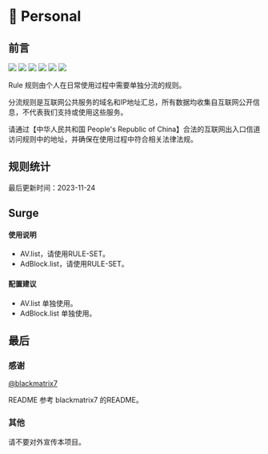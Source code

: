 # 🧸 Personal

## 前言

![](https://shields.io/badge/-移除重复规则-ff69b4) ![](https://shields.io/badge/-DOMAIN与DOMAIN--SUFFIX合并-green) ![](https://shields.io/badge/-DOMAIN--SUFFIX间合并-critical) ![](https://shields.io/badge/-DOMAIN与DOMAIN--KEYWORD合并-9cf) ![](https://shields.io/badge/-DOMAIN--SUFFIX与DOMAIN--KEYWORD合并-blue) ![](https://shields.io/badge/-IP--CIDR(6)合并-blueviolet) 

Rule 规则由个人在日常使用过程中需要单独分流的规则。

分流规则是互联网公共服务的域名和IP地址汇总，所有数据均收集自互联网公开信息，不代表我们支持或使用这些服务。

请通过【中华人民共和国 People's Republic of China】合法的互联网出入口信道访问规则中的地址，并确保在使用过程中符合相关法律法规。

## 规则统计

最后更新时间：2023-11-24


## Surge 

#### 使用说明
- AV.list，请使用RULE-SET。
- AdBlock.list，请使用RULE-SET。

#### 配置建议
- AV.list 单独使用。
- AdBlock.list 单独使用。


## 最后

### 感谢

[@blackmatrix7](https://github.com/blackmatrix7)

README 参考 blackmatrix7 的README。

### 其他

请不要对外宣传本项目。
